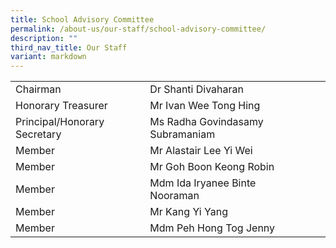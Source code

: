 ```yaml
---
title: School Advisory Committee
permalink: /about-us/our-staff/school-advisory-committee/
description: ""
third_nav_title: Our Staff
variant: markdown
---
```

| | | | |
| -------- | -------- | -------- |-------- |
| Chairman   |  Dr Shanti Divaharan  
| Honorary Treasurer   | Mr Ivan Wee Tong Hing   | |       |
| Principal/Honorary Secretary     |  Ms Radha Govindasamy Subramaniam    |
| Member   | Mr Alastair Lee Yi Wei   |    |      |
| Member   | Mr Goh Boon Keong Robin  |      |     |
| Member   | Mdm Ida Iryanee Binte Nooraman   |    |       |
| Member   | Mr Kang Yi Yang|    |       |
| Member   | Mdm Peh Hong Tog Jenny   |    |       |